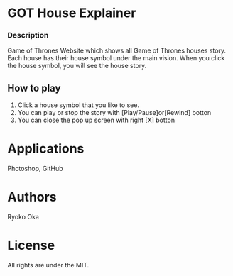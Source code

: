 # GOT House Explainer

### Description
Game of Thrones Website which shows all Game of Thrones houses story. Each house has their house symbol under the main vision. When you click the house symbol, you will see the house story. 

## How to play
1. Click a house symbol that you like to see.
2. You can play or stop the story with [Play/Pause]or[Rewind] botton
3. You can close the pop up screen with right [X] botton

# Applications
Photoshop, GitHub

# Authors
Ryoko Oka

# License
All rights are under the MIT.
